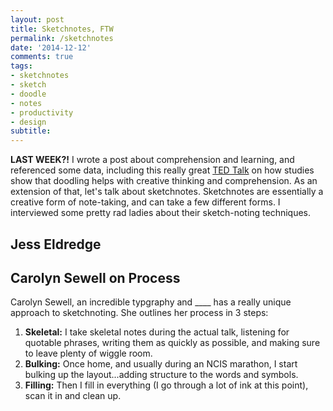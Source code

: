 ```yaml
---
layout: post
title: Sketchnotes, FTW
permalink: /sketchnotes
date: '2014-12-12'
comments: true
tags:
- sketchnotes
- sketch
- doodle
- notes
- productivity
- design
subtitle:
---
```


__LAST WEEK?!__ I wrote a post about comprehension and learning, and referenced some data, including this really great [TED Talk](http://www.ted.com/talks/sunni_brown#t-213976) on how studies show that doodling helps with creative thinking and comprehension. As an extension of that, let's talk about sketchnotes. Sketchnotes are essentially a creative form of note-taking, and can take a few different forms. I interviewed some pretty rad ladies about their sketch-noting techniques.

## Jess Eldredge

## Carolyn Sewell on Process

Carolyn Sewell, an incredible typgraphy and ____ has a really unique approach to sketchnoting. She outlines her process in 3 steps:

1. **Skeletal:** I take skeletal notes during the actual talk, listening for quotable phrases, writing them as quickly as possible, and making sure to leave plenty of wiggle room.
2. **Bulking:** Once home, and usually during an NCIS marathon, I start bulking up the layout...adding structure to the words and symbols.
3. **Filling:** Then I fill in everything (I go through a lot of ink at this point), scan it in and clean up.


